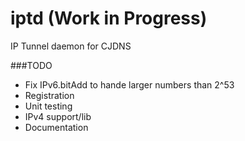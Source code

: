 # iptd (Work in Progress)
IP Tunnel daemon for CJDNS

###TODO
* Fix IPv6.bitAdd to hande larger numbers than 2^53
* Registration
* Unit testing
* IPv4 support/lib
* Documentation
